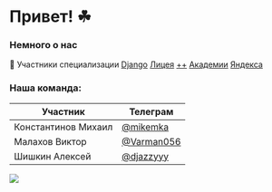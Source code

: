 # Привет! ☘

### Немного о нас

📌 Участники специализации [Django](//academy.yandex.ru/plusplus/django) [Лицея](//academy.yandex.ru/plusplus) [++](//znanija.site/algebra/21969568.html) [Академии](//academy.yandex.ru) [Яндекса](//yandex.ru)

### Наша команда:

| Участник | Телеграм |
| -------- | -------- |
| Константинов Михаил | [@mikemka](//t.me/mikemka) |
| Малахов Виктор | [@Varman056](//t.me/Varman056) |
| Шишкин Алексей | [@djazzyyy](//t.me/djazzyyy) |

![](//komarev.com/ghpvc/?username=yandex-lyceum-plus)
